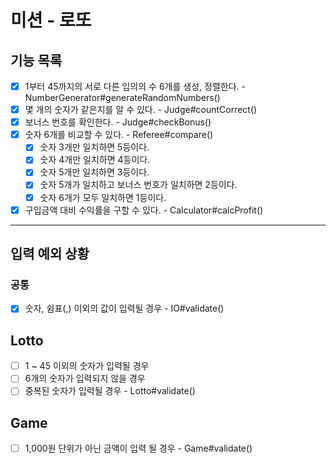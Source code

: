# 미션 - 로또

## 기능 목록

- [x] 1부터 45까지의 서로 다른 임의의 수 6개를 생성, 정렬한다. - NumberGenerator#generateRandomNumbers()
- [x] 몇 개의 숫자가 같은지를 알 수 있다. - Judge#countCorrect()
- [x] 보너스 번호를 확인한다. - Judge#checkBonus()
- [x] 숫자 6개를 비교할 수 있다. - Referee#compare()
  - [x] 숫자 3개만 일치하면 5등이다.
  - [x] 숫자 4개만 일치하면 4등이다.
  - [x] 숫자 5개만 일치하면 3등이다.
  - [x] 숫자 5개가 일치하고 보너스 번호가 일치하면 2등이다.
  - [x] 숫자 6개가 모두 일치하면 1등이다.
- [x] 구입금액 대비 수익률을 구할 수 있다. - Calculator#calcProfit()

---

## 입력 예외 상황

### 공통

- [x] 숫자, 쉼표(,) 이외의 값이 입력될 경우 - IO#validate()

## Lotto

- [ ] 1 ~ 45 이외의 숫자가 입력될 경우
- [ ] 6개의 숫자가 입력되지 않을 경우
- [ ] 중복된 숫자가 입력될 경우 - Lotto#validate()

## Game

- [ ] 1,000원 단위가 아닌 금액이 입력 될 경우 - Game#validate()
